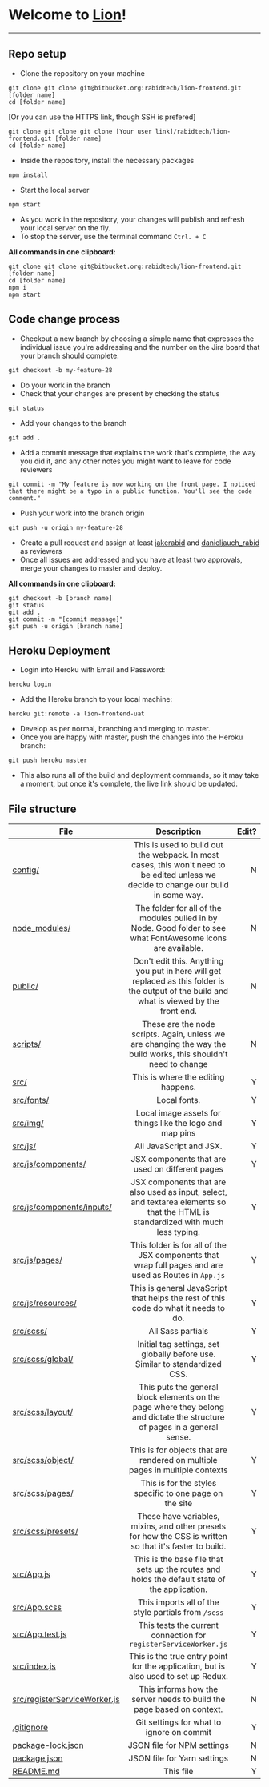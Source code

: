 # Welcome to [Lion](https://lion-frontend-uat.herokuapp.com/)!

---

## Repo setup

* Clone the repository on your machine

```
git clone git clone git@bitbucket.org:rabidtech/lion-frontend.git [folder name]
cd [folder name]
```

[Or you can use the HTTPS link, though SSH is prefered]

```
git clone git clone git clone [Your user link]/rabidtech/lion-frontend.git [folder name]
cd [folder name]
```

* Inside the repository, install the necessary packages

```
npm install
```

* Start the local server

```
npm start
```

* As you work in the repository, your changes will publish and refresh your local server on the fly.
* To stop the server, use the terminal command `Ctrl. + C`

**All commands in one clipboard:**

```
git clone git clone git@bitbucket.org:rabidtech/lion-frontend.git [folder name]
cd [folder name]
npm i
npm start
```

## Code change process

* Checkout a new branch by choosing a simple name that expresses the individual issue you're addressing and the number on the Jira board that your branch should complete.

```
git checkout -b my-feature-28
```

* Do your work in the branch
* Check that your changes are present by checking the status

```
git status
```

* Add your changes to the branch

```
git add .
```

* Add a commit message that explains the work that's complete, the way you did it, and any other notes you might want to leave for code reviewers

```
git commit -m "My feature is now working on the front page. I noticed that there might be a typo in a public function. You'll see the code comment."
```

* Push your work into the branch origin

```
git push -u origin my-feature-28
```

* Create a pull request and assign at least [jakerabid](https://bitbucket.org/jakerabid/) and [danieljauch_rabid](https://bitbucket.org/danieljauch_rabid/) as reviewers
* Once all issues are addressed and you have at least two approvals, merge your changes to master and deploy.

**All commands in one clipboard:**

```
git checkout -b [branch name]
git status
git add .
git commit -m "[commit message]"
git push -u origin [branch name]
```

## Heroku Deployment

* Login into Heroku with Email and Password:

```
heroku login
```

* Add the Heroku branch to your local machine:

```
heroku git:remote -a lion-frontend-uat
```

* Develop as per normal, branching and merging to master.
* Once you are happy with master, push the changes into the Heroku branch:

```
git push heroku master
```

* This also runs all of the build and deployment commands, so it may take a moment, but once it's complete, the live link should be updated.

## File structure

| File                                                                                                                  |                                                                Description                                                                 | Edit? |
| --------------------------------------------------------------------------------------------------------------------- | :----------------------------------------------------------------------------------------------------------------------------------------: | ----: |
| [config/](https://bitbucket.org/rabidtech/lion-frontend/src/master/config/)                                           |    This is used to build out the webpack. In most cases, this won't need to be edited unless we decide to change our build in some way.    |     N |
| [node_modules/](https://bitbucket.org/rabidtech/lion-frontend/src/master/node_modules/)                               |               The folder for all of the modules pulled in by Node. Good folder to see what FontAwesome icons are available.                |     N |
| [public/](https://bitbucket.org/rabidtech/lion-frontend/src/master/public/)                                           | Don't edit this. Anything you put in here will get replaced as this folder is the output of the build and what is viewed by the front end. |     N |
| [scripts/](https://bitbucket.org/rabidtech/lion-frontend/src/master/scripts/)                                         |              These are the node scripts. Again, unless we are changing the way the build works, this shouldn't need to change              |     N |
| [src/](https://bitbucket.org/rabidtech/lion-frontend/src/master/src/)                                                 |                                                     This is where the editing happens.                                                     |     Y |
| [src/fonts/](https://bitbucket.org/rabidtech/lion-frontend/src/master/src/fonts/)                                     |                                                                Local fonts.                                                                |     Y |
| [src/img/](https://bitbucket.org/rabidtech/lion-frontend/src/master/src/img/)                                         |                                          Local image assets for things like the logo and map pins                                          |     Y |
| [src/js/](https://bitbucket.org/rabidtech/lion-frontend/src/master/src/js/)                                           |                                                          All JavaScript and JSX.                                                           |     Y |
| [src/js/components/](https://bitbucket.org/rabidtech/lion-frontend/src/master/src/js/components/)                     |                                              JSX components that are used on different pages                                               |     Y |
| [src/js/components/inputs/](https://bitbucket.org/rabidtech/lion-frontend/src/master/src/js/components/inputs/)       |     JSX components that are also used as input, select, and textarea elements so that the HTML is standardized with much less typing.      |     Y |
| [src/js/pages/](https://bitbucket.org/rabidtech/lion-frontend/src/master/src/js/pages/)                               |                    This folder is for all of the JSX components that wrap full pages and are used as Routes in `App.js`                    |     Y |
| [src/js/resources/](https://bitbucket.org/rabidtech/lion-frontend/src/master/src/js/resources/)                       |                            This is general JavaScript that helps the rest of this code do what it needs to do.                             |     Y |
| [src/scss/](https://bitbucket.org/rabidtech/lion-frontend/src/master/)                                                |                                                             All Sass partials                                                              |     Y |
| [src/scss/global/](https://bitbucket.org/rabidtech/lion-frontend/src/master/src/scss/)                                |                                Initial tag settings, set globally before use. Similar to standardized CSS.                                 |     Y |
| [src/scss/layout/](https://bitbucket.org/rabidtech/lion-frontend/src/master/src/scss/layout/)                         |         This puts the general block elements on the page where they belong and dictate the structure of pages in a general sense.          |     Y |
| [src/scss/object/](https://bitbucket.org/rabidtech/lion-frontend/src/master/src/scss/object/)                         |                                This is for objects that are rendered on multiple pages in multiple contexts                                |     Y |
| [src/scss/pages/](https://bitbucket.org/rabidtech/lion-frontend/src/master/src/scss/pages/)                           |                                          This is for the styles specific to one page on the site                                           |     Y |
| [src/scss/presets/](https://bitbucket.org/rabidtech/lion-frontend/src/master/src/scss/presets/)                       |                  These have variables, mixins, and other presets for how the CSS is written so that it's faster to build.                  |     Y |
| [src/App.js](https://bitbucket.org/rabidtech/lion-frontend/src/master/src/App.js)                                     |                       This is the base file that sets up the routes and holds the default state of the application.                        |     Y |
| [src/App.scss](https://bitbucket.org/rabidtech/lion-frontend/src/master/src/App.scss)                                 |                                            This imports all of the style partials from `/scss`                                             |     Y |
| [src/App.test.js](https://bitbucket.org/rabidtech/lion-frontend/src/master/src/App.test.js)                           |                                      This tests the current connection for `registerServiceWorker.js`                                      |     Y |
| [src/index.js](https://bitbucket.org/rabidtech/lion-frontend/src/master/src/index.js)                                 |                            This is the true entry point for the application, but is also used to set up Redux.                             |     Y |
| [src/registerServiceWorker.js](https://bitbucket.org/rabidtech/lion-frontend/src/master/src/registerServiceWorker.js) |                                   This informs how the server needs to build the page based on context.                                    |     N |
| [.gitignore](https://bitbucket.org/rabidtech/lion-frontend/src/master/.gitignore)                                     |                                                 Git settings for what to ignore on commit                                                  |     Y |
| [package-lock.json](https://bitbucket.org/rabidtech/lion-frontend/src/master/package-lock.json)                       |                                                         JSON file for NPM settings                                                         |     N |
| [package.json](https://bitbucket.org/rabidtech/lion-frontend/src/master/package.json)                                 |                                                        JSON file for Yarn settings                                                         |     N |
| [README.md](https://bitbucket.org/rabidtech/lion-frontend/src/master/README.md)                                       |                                                                 This file                                                                  |     Y |
